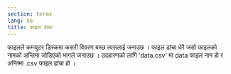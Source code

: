 ```yaml
---
section: terms
lang: ne
title: फाइल ढांचा
---
```


फाइलले कम्प्युटर डिस्कमा कसरी विवरण बस्छ त्यसलाई जनाउछ । फाइल ढांचा धेरै जसो फाइलको नामको अन्तिमा जोडिएको भागले जनाउछ । उदहारणको लागि ‘data.csv’ मा data फाइल नाम हो र अन्तिमा .csv फाइल ढांचा हो ।
